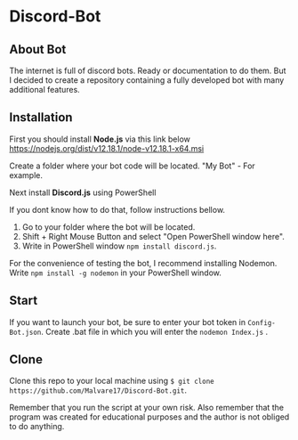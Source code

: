 # Discord-Bot

## About Bot
The internet is full of discord bots. Ready or documentation to do them. But I decided to create a repository containing a fully developed bot with many additional features.



## Installation

First you should install **Node.js** via this link below
	https://nodejs.org/dist/v12.18.1/node-v12.18.1-x64.msi

Create a folder where your bot code will be located. "My Bot" - For example.
	
 Next install **Discord.js** using PowerShell

If you dont know how to do that, follow instructions bellow.
1) Go to your folder where the bot will be located.
2) Shift + Right Mouse Button and select "Open PowerShell window here".
3) Write in PowerShell window `npm install discord.js`.

For the convenience of testing the bot, I recommend installing Nodemon.
Write `npm install -g nodemon` in your PowerShell window.

## Start

If you want to launch your bot, be sure to enter your bot token in `Config-Bot.json`.
Create .bat file in which you will enter the `nodemon Index.js` .

## Clone
Clone this repo to your local machine using `$ git clone https://github.com/Malvare17/Discord-Bot.git`.

Remember that you run the script at your own risk. Also remember that the program was created for educational purposes and the author is not obliged to do anything.
 




 
